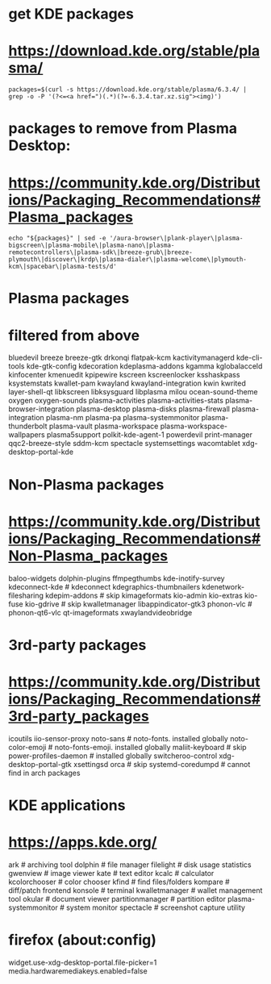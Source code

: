# get KDE packages

# https://download.kde.org/stable/plasma/

```
packages=$(curl -s https://download.kde.org/stable/plasma/6.3.4/ | grep -o -P '(?<=<a href=")(.*)(?=-6.3.4.tar.xz.sig"><img)')
```

# packages to remove from Plasma Desktop:

# https://community.kde.org/Distributions/Packaging_Recommendations#Plasma_packages

```
echo "${packages}" | sed -e '/aura-browser\|plank-player\|plasma-bigscreen\|plasma-mobile\|plasma-nano\|plasma-remotecontrollers\|plasma-sdk\|breeze-grub\|breeze-plymouth\|discover\|krdp\|plasma-dialer\|plasma-welcome\|plymouth-kcm\|spacebar\|plasma-tests/d'
```

# Plasma packages

# filtered from above

bluedevil
breeze
breeze-gtk
drkonqi
flatpak-kcm
kactivitymanagerd
kde-cli-tools
kde-gtk-config
kdecoration
kdeplasma-addons
kgamma
kglobalacceld
kinfocenter
kmenuedit
kpipewire
kscreen
kscreenlocker
ksshaskpass
ksystemstats
kwallet-pam
kwayland
kwayland-integration
kwin
kwrited
layer-shell-qt
libkscreen
libksysguard
libplasma
milou
ocean-sound-theme
oxygen
oxygen-sounds
plasma-activities
plasma-activities-stats
plasma-browser-integration
plasma-desktop
plasma-disks
plasma-firewall
plasma-integration
plasma-nm
plasma-pa
plasma-systemmonitor
plasma-thunderbolt
plasma-vault
plasma-workspace
plasma-workspace-wallpapers
plasma5support
polkit-kde-agent-1
powerdevil
print-manager
qqc2-breeze-style
sddm-kcm
spectacle
systemsettings
wacomtablet
xdg-desktop-portal-kde

# Non-Plasma packages

# https://community.kde.org/Distributions/Packaging_Recommendations#Non-Plasma_packages

baloo-widgets
dolphin-plugins
ffmpegthumbs
kde-inotify-survey
kdeconnect-kde # kdeconnect
kdegraphics-thumbnailers
kdenetwork-filesharing
kdepim-addons # skip
kimageformats
kio-admin
kio-extras
kio-fuse
kio-gdrive # skip
kwalletmanager
libappindicator-gtk3
phonon-vlc # phonon-qt6-vlc
qt-imageformats
xwaylandvideobridge

# 3rd-party packages

# https://community.kde.org/Distributions/Packaging_Recommendations#3rd-party_packages

icoutils
iio-sensor-proxy
noto-sans # noto-fonts. installed globally
noto-color-emoji # noto-fonts-emoji. installed globally
maliit-keyboard # skip
power-profiles-daemon # installed globally
switcheroo-control
xdg-desktop-portal-gtk
xsettingsd
orca # skip
systemd-coredumpd # cannot find in arch packages

# KDE applications

# https://apps.kde.org/

ark # archiving tool
dolphin # file manager
filelight # disk usage statistics
gwenview # image viewer
kate # text editor
kcalc # calculator
kcolorchooser # color chooser
kfind # find files/folders
kompare # diff/patch frontend
konsole # terminal
kwalletmanager # wallet management tool
okular # document viewer
partitionmanager # partition editor
plasma-systemmonitor # system monitor
spectacle # screenshot capture utility

# firefox (about:config)

widget.use-xdg-desktop-portal.file-picker=1
media.hardwaremediakeys.enabled=false
